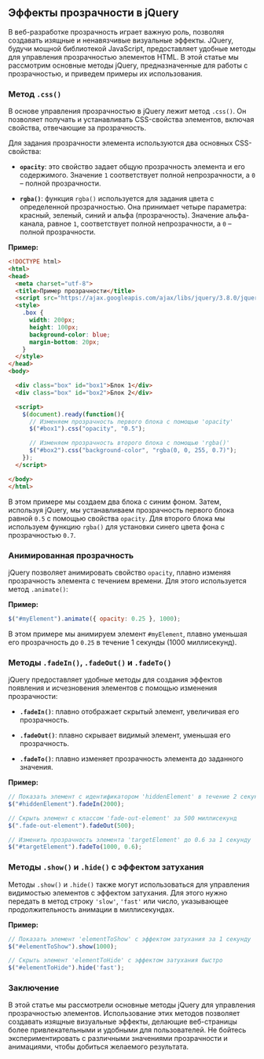## Эффекты прозрачности в jQuery

В веб-разработке прозрачность играет важную роль, позволяя создавать изящные и ненавязчивые визуальные эффекты. JQuery, будучи мощной библиотекой JavaScript, предоставляет удобные методы для управления прозрачностью элементов HTML. В этой статье мы рассмотрим основные методы jQuery, предназначенные для работы с прозрачностью, и приведем примеры их использования.

### Метод `.css()`

В основе управления прозрачностью в jQuery лежит метод `.css()`. Он позволяет получать и устанавливать CSS-свойства элементов, включая свойства, отвечающие за прозрачность.

Для задания прозрачности элемента используются два основных CSS-свойства:

* **`opacity`**: это свойство задает общую прозрачность элемента и его содержимого. Значение `1` соответствует полной непрозрачности, а `0` – полной прозрачности.

* **`rgba()`**: функция `rgba()` используется для задания цвета с определенной прозрачностью. Она принимает четыре параметра: красный, зеленый, синий и альфа (прозрачность). Значение альфа-канала, равное `1`, соответствует полной непрозрачности, а `0` – полной прозрачности.

**Пример:**

```html
<!DOCTYPE html>
<html>
<head>
  <meta charset="utf-8">
  <title>Пример прозрачности</title>
  <script src="https://ajax.googleapis.com/ajax/libs/jquery/3.8.0/jquery.min.js"></script>
  <style>
    .box {
      width: 200px;
      height: 100px;
      background-color: blue;
      margin-bottom: 20px;
    }
  </style>
</head>
<body>

  <div class="box" id="box1">Блок 1</div>
  <div class="box" id="box2">Блок 2</div>

  <script>
    $(document).ready(function(){
      // Изменяем прозрачность первого блока с помощью 'opacity'
      $("#box1").css("opacity", "0.5");

      // Изменяем прозрачность второго блока с помощью 'rgba()'
      $("#box2").css("background-color", "rgba(0, 0, 255, 0.7)"); 
    });
  </script>

</body>
</html>
```

В этом примере мы создаем два блока с синим фоном. Затем, используя jQuery, мы устанавливаем прозрачность первого блока равной `0.5` с помощью свойства `opacity`. Для второго блока мы используем функцию `rgba()` для установки синего цвета фона с прозрачностью `0.7`.

### Анимированная прозрачность

jQuery позволяет анимировать свойство `opacity`, плавно изменяя прозрачность элемента с течением времени. Для этого используется метод `.animate()`:

**Пример:**

```javascript
$("#myElement").animate({ opacity: 0.25 }, 1000);
```

В этом примере мы анимируем элемент `#myElement`, плавно уменьшая его прозрачность до `0.25` в течение 1 секунды (1000 миллисекунд).

### Методы `.fadeIn()`, `.fadeOut()` и `.fadeTo()`

jQuery предоставляет удобные методы для создания эффектов появления и исчезновения элементов с помощью изменения прозрачности:

* **`.fadeIn()`**: плавно отображает скрытый элемент, увеличивая его прозрачность.

* **`.fadeOut()`**: плавно скрывает видимый элемент, уменьшая его прозрачность.

* **`.fadeTo()`**: плавно изменяет прозрачность элемента до заданного значения.

**Пример:**

```javascript
// Показать элемент с идентификатором 'hiddenElement' в течение 2 секунд
$("#hiddenElement").fadeIn(2000); 

// Скрыть элемент с классом 'fade-out-element' за 500 миллисекунд
$(".fade-out-element").fadeOut(500); 

// Изменить прозрачность элемента 'targetElement' до 0.6 за 1 секунду
$("#targetElement").fadeTo(1000, 0.6); 
```

### Методы `.show()` и `.hide()` с эффектом затухания

Методы `.show()` и `.hide()` также могут использоваться для управления видимостью элементов с эффектом затухания. Для этого нужно передать в метод строку `'slow'`, `'fast'` или число, указывающее продолжительность анимации в миллисекундах.

**Пример:**

```javascript
// Показать элемент 'elementToShow' с эффектом затухания за 1 секунду
$("#elementToShow").show(1000); 

// Скрыть элемент 'elementToHide' с эффектом затухания быстро
$("#elementToHide").hide('fast'); 
```

### Заключение

В этой статье мы рассмотрели основные методы jQuery для управления прозрачностью элементов. Использование этих методов позволяет создавать изящные визуальные эффекты, делающие веб-страницы более привлекательными и удобными для пользователей. Не бойтесь экспериментировать с различными значениями прозрачности и анимациями, чтобы добиться желаемого результата. 
